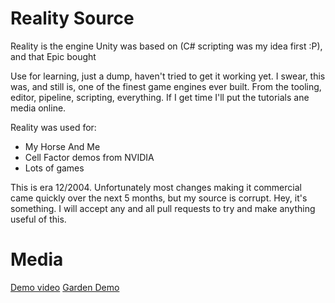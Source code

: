 # Reality Source

Reality is the engine Unity was based on (C# scripting was my idea first :P), and that Epic bought

Use for learning, just a dump, haven't tried to get it working yet. I swear, this was, and still is, one of the finest game engines ever built. From the tooling, editor, pipeline, scripting, everything. If I get time I'll put the tutorials ane media online.

Reality was used for:

 * My Horse And Me
 * Cell Factor demos from NVIDIA
 * Lots of games

This is era 12/2004. Unfortunately most changes making it commercial came quickly over the next 5 months, but my source is corrupt. Hey, it's something. I will accept any and all pull requests to try and make anything useful of this.


# Media
[Demo video](https://vimeo.com/41241852)
[Garden Demo](https://imgur.com/gallery/FqXvmw8)
